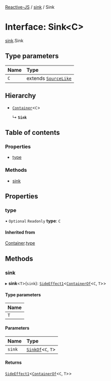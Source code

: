 [Reactive-JS](../README.md) / [sink](../modules/sink.md) / Sink

# Interface: Sink<C\>

[sink](../modules/sink.md).Sink

## Type parameters

| Name | Type |
| :------ | :------ |
| `C` | extends [`SourceLike`](sink.SourceLike.md) |

## Hierarchy

- [`Container`](container.Container.md)<`C`\>

  ↳ **`Sink`**

## Table of contents

### Properties

- [type](sink.Sink.md#type)

### Methods

- [sink](sink.Sink.md#sink)

## Properties

### type

• `Optional` `Readonly` **type**: `C`

#### Inherited from

[Container](container.Container.md).[type](container.Container.md#type)

## Methods

### sink

▸ **sink**<`T`\>(`sink`): [`SideEffect1`](../modules/functions.md#sideeffect1)<[`ContainerOf`](../modules/container.md#containerof)<`C`, `T`\>\>

#### Type parameters

| Name |
| :------ |
| `T` |

#### Parameters

| Name | Type |
| :------ | :------ |
| `sink` | [`SinkOf`](../modules/sink.md#sinkof)<`C`, `T`\> |

#### Returns

[`SideEffect1`](../modules/functions.md#sideeffect1)<[`ContainerOf`](../modules/container.md#containerof)<`C`, `T`\>\>
